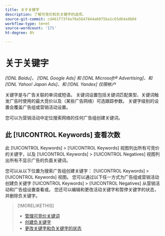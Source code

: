 ```yaml
---
title: 关于关键字
description: 了解可竞价和负关键字的选项。
source-git-commit: cd461f73f4a70a5647844a6075ba1c65d64a9b04
workflow-type: tm+mt
source-wordcount: '171'
ht-degree: 0%

---
```


# 关于关键字

*[!DNL Baidu]， [!DNL Google Ads] 和 [!DNL Microsoft® Advertising]、和 [!DNL Yahoo! Japan Ads]、和 [!DNL Yandex] 仅限帐户*

关键字是与广告关联的单词或短语。 关键词设置包括关键词匹配类型、关键词触发广告时使用的最大竞价以及（某些广告网络）可选跟踪参数。 关键字级别的设置会覆盖广告组或营销活动设置。

您可以为营销活动中定位搜索网络的任何广告组创建关键词。

## 此 [!UICONTROL Keywords] 查看次数

此 [!UICONTROL Keywords] > [!UICONTROL Keywords] 视图列出所有可竞价的关键字，以及 [!UICONTROL Keywords] > [!UICONTROL Negatives] 视图列出所有不显示广告的负面关键词。

您可以从以下位置为搜索广告组创建关键字： [!UICONTROL Keywords] > [!UICONTROL Keywords] 视图。 您可以通过以下任一方式为广告组或营销活动创建负关键字 [!UICONTROL Keywords] > [!UICONTROL Negatives] 从营销活动和广告组设置查看或。 您还可以编辑和更改活动关键字和暂停关键字的状态，并删除负关键字。

>[!MORELIKETHIS]
>
>* [管理可竞价关键词](/help/search-social-commerce/campaign-management/campaigns/keyword-manage.md)
>* [创建负关键字](/help/search-social-commerce/campaign-management/campaigns/keyword-negative-create.md)
>* [更改关键字和负关键字的状态](keyword-status-edit.md)


